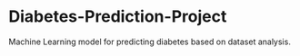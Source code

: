 # Diabetes-Prediction-Project
Machine Learning model for predicting diabetes based on dataset analysis.
